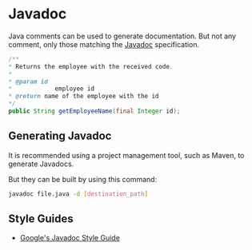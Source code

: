 # Javadoc

Java comments can be used to generate documentation. But not any comment, only those matching the [Javadoc](https://docs.oracle.com/javase/9/javadoc/javadoc.htm) specification.

```java
/**
* Returns the employee with the received code.
*
* @param id
*            employee id
* @return name of the employee with the id
*/
public String getEmployeeName(final Integer id);
```

## Generating Javadoc

It is recommended using a project management tool, such as Maven, to generate Javadocs.

But they can be built by using this command:

```bash
javadoc file.java -d [destination_path]
```

## Style Guides

* [Google's Javadoc Style Guide](https://google.github.io/styleguide/javaguide.html#s7-javadoc)

